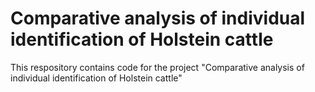 # Comparative analysis of individual identification of Holstein cattle

This respository contains code for the project "Comparative analysis of individual identification of Holstein cattle"
